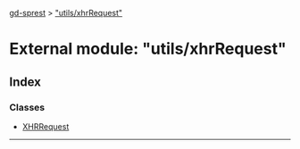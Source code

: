 [gd-sprest](../README.md) > ["utils/xhrRequest"](../modules/_utils_xhrrequest_.md)



# External module: "utils/xhrRequest"

## Index

### Classes

* [XHRRequest](../classes/_utils_xhrrequest_.xhrrequest.md)



---
